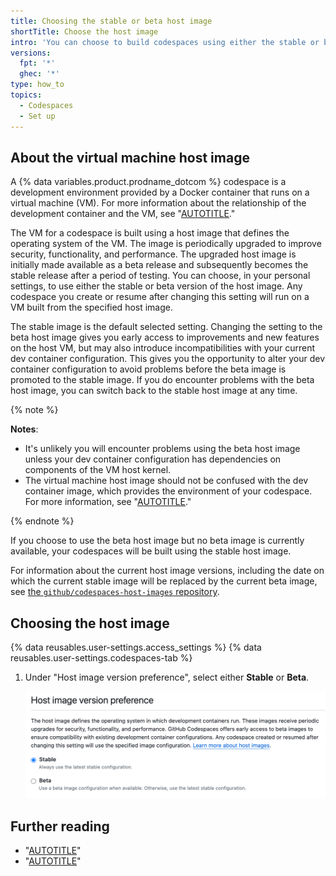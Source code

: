 ```yaml
---
title: Choosing the stable or beta host image
shortTitle: Choose the host image
intro: 'You can choose to build codespaces using either the stable or beta version of the host image for the underlying virtual machine.'
versions:
  fpt: '*'
  ghec: '*'
type: how_to
topics:
  - Codespaces
  - Set up
---
```


## About the virtual machine host image

A {% data variables.product.prodname_dotcom %} codespace is a development environment provided by a Docker container that runs on a virtual machine (VM). For more information about the relationship of the development container and the VM, see "[AUTOTITLE](/codespaces/overview#what-is-a-codespace)."

The VM for a codespace is built using a host image that defines the operating system of the VM. The image is periodically upgraded to improve security, functionality, and performance. The upgraded host image is initially made available as a beta release and subsequently becomes the stable release after a period of testing. You can choose, in your personal settings, to use either the stable or beta version of the host image. Any codespace you create or resume after changing this setting will run on a VM built from the specified host image.

The stable image is the default selected setting. Changing the setting to the beta host image gives you early access to improvements and new features on the host VM, but may also introduce incompatibilities with your current dev container configuration. This gives you the opportunity to alter your dev container configuration to avoid problems before the beta image is promoted to the stable image. If you do encounter problems with the beta host image, you can switch back to the stable host image at any time.

{% note %}

**Notes**:

- It's unlikely you will encounter problems using the beta host image unless your dev container configuration has dependencies on components of the VM host kernel.
- The virtual machine host image should not be confused with the dev container image, which provides the environment of your codespace. For more information, see "[AUTOTITLE](/codespaces/managing-codespaces-for-your-organization/restricting-the-base-image-for-codespaces#overview)."

{% endnote %}

If you choose to use the beta host image but no beta image is currently available, your codespaces will be built using the stable host image.

For information about the current host image versions, including the date on which the current stable image will be replaced by the current beta image, see [the `github/codespaces-host-images` repository](https://github.com/github/codespaces-host-images/blob/main/README.md).

## Choosing the host image

{% data reusables.user-settings.access_settings %}
{% data reusables.user-settings.codespaces-tab %}
1. Under "Host image version preference", select either **Stable** or **Beta**.

   ![Screenshot of the "Host image version preference" options, with "Stable" selected.](/assets/images/help/codespaces/host-image-choice.png)

## Further reading

- "[AUTOTITLE](/codespaces/customizing-your-codespace)"
- "[AUTOTITLE](/codespaces/managing-your-codespaces)"
